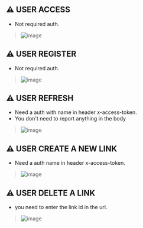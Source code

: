 ## ⚠️ USER ACCESS 
* Not required auth.
 
> ![image](https://user-images.githubusercontent.com/26635578/148277241-f8e733b1-2c20-454b-a71e-2cdc90918e06.png)

## ⚠️ USER REGISTER
* Not required auth.
> ![image](https://user-images.githubusercontent.com/26635578/148277192-ed03d7a5-8315-4302-b130-c6961cdca323.png)

## ⚠️ USER REFRESH
* Need a auth with name in header x-access-token.
* You don't need to report anything in the body
> ![image](https://user-images.githubusercontent.com/26635578/148277858-1b401476-557a-402e-8f46-2cfd2fc8eae8.png)
 
 ## ⚠️ USER CREATE A NEW LINK
 * Need a auth name in header x-access-token.
 > ![image](https://user-images.githubusercontent.com/26635578/148278729-d033ca38-59d2-49d2-af26-63dbe7c6ac12.png)

 ## ⚠️ USER DELETE A LINK
 * you need to enter the link id in the url.
 > ![image](https://user-images.githubusercontent.com/26635578/148279043-f147488c-1d53-45b6-a580-79808d9966b8.png)
 
